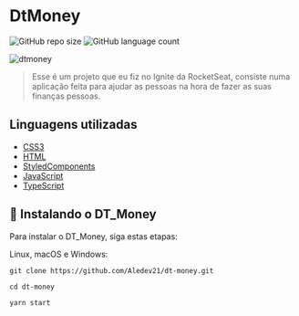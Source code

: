 # DtMoney

![GitHub repo size](https://img.shields.io/github/repo-size/aledev21/dt-money?style=for-the-badge)
![GitHub language count](https://img.shields.io/github/languages/count/Nikolas-as/DT_Money?style=for-the-badge)

  ![dtmoney](https://user-images.githubusercontent.com/69284759/132615116-4751453c-3d32-487c-8639-531731b1a13e.png)



  
> Esse é um projeto que eu fiz no Ignite da RocketSeat, consiste numa aplicação feita para ajudar as pessoas na hora de fazer as suas finanças pessoas. 
> 
## Linguagens utilizadas

- [CSS3](https://developer.mozilla.org/pt-BR/docs/Web/CSS)
- [HTML](https://developer.mozilla.org/pt-BR/docs/Web/HTML)
- [StyledComponents](https://styled-components.com/)
- [JavaScript](https://developer.mozilla.org/pt-BR/docs/Web/JavaScript)
- [TypeScript](https://www.typescriptlang.org/)

## 🚀 Instalando o DT_Money

Para instalar o DT_Money, siga estas etapas:

Linux, macOS e Windows:
```
git clone https://github.com/Aledev21/dt-money.git

cd dt-money

yarn start
```


